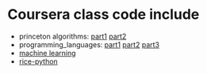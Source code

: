 # Coursera class code include
- princeton algorithms: [part1](https://www.coursera.org/learn/algorithms-part1/home/welcome) [part2](https://www.coursera.org/learn/algorithms-part2/home/welcome)
- programming_languages: [part1](https://www.coursera.org/learn/programming-languages/home/welcome) [part2](https://www.coursera.org/learn/programming-languages-part-b/home/welcome) [part3](https://www.coursera.org/learn/programming-languages-part-c/home/welcome)
- [machine learning](https://www.coursera.org/specializations/machine-learning)
- [rice-python](https://www.coursera.org/specializations/computer-fundamentals)
